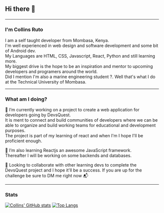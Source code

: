 ## Hi there 👋 <hr>

### I'm Collins Ruto 

I am a self taught developer from Mombasa, Kenya. <br>
I'm well experienced in web design and software development and some bit of Android dev. <br>
My Languages are HTML, CSS, Javascript, React, Python and still learning more. <br>
My biggest drive is the hope to be an inspiration and mentor to upcoming developers and programers around the world. <br>
Did I mention I'm also a marine engineering student ?. Well that's what I do at the Technical University of Mombasa. <hr>

### What am I doing? 

🔭 I’m currently working on a project to create a web application for developers going by DevsQuest. <br>
  It is ment to connect and build communities of developers where we can be able to organize and build working teams
for educational and development purposes. <br>
The project is part of my learning of react and when I'm I hope I'll be proficient enough.

🌱 I’m also learning Reactjs an awesome JavaScript framework. <br>
Thereafter I will be working on some backends and databases.

👯 Looking to collaborate with other learning devs to complete the DevsQuest project and I hope it'll be a success. 
If you are up for the challenge be sure to DM me right now 📬 <hr>

### Stats 

<!-- [![Readme Card](https://github-readme-stats.vercel.app/api/pin/?username=collins-ruto&repo=github-readme-stats)](https://github.com/anuraghazra/github-readme-stats) -->

[![Collins' GitHub stats](https://github-readme-stats.vercel.app/api?username=collins-ruto&show_icons=true&theme=radical)](https://github.com/anuraghazra/github-readme-stats) [![Top Langs](https://github-readme-stats.vercel.app/api/top-langs/?username=collins-ruto&langs_count=8)](https://github.com/anuraghazra/github-readme-stats)


<!--
**Collins-Ruto/collins-ruto** is a ✨ _special_ ✨ repository because its `README.md` (this file) appears on your GitHub profile.

Here are some ideas to get you started:

- 🔭 I’m currently working on ...
- 🌱 I’m currently learning ...
- 👯 I’m looking to collaborate on ...
- 🤔 I’m looking for help with ...
- 💬 Ask me about ...
- 📫 How to reach me: ...
- 😄 Pronouns: ...
- ⚡ Fun fact: ...
-->
